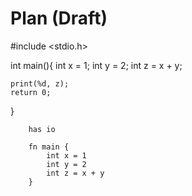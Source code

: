 # Plan (Draft)

#include <stdio.h> 

int main(){
    int x = 1;
    int y = 2;
    int z = x + y;
    
    print(%d, z);
    return 0;
}

```
    has io

    fn main {
        int x = 1
        int y = 2
        int z = x + y
    }
```
